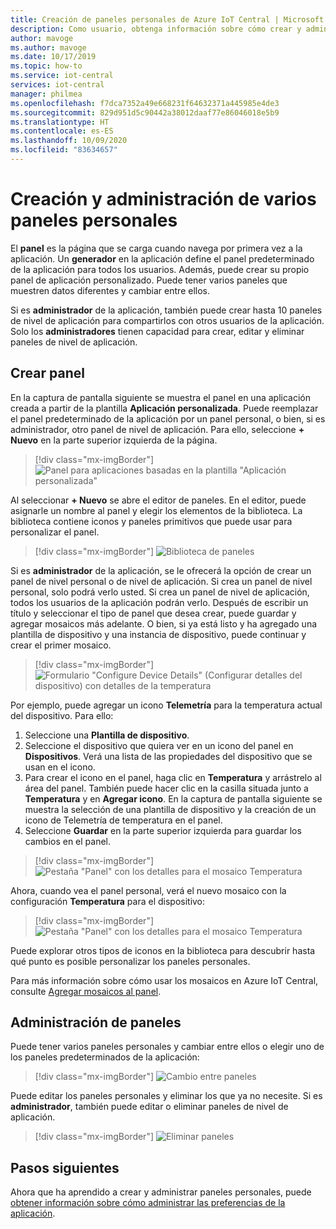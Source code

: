 ```yaml
---
title: Creación de paneles personales de Azure IoT Central | Microsoft Docs
description: Como usuario, obtenga información sobre cómo crear y administrar sus paneles personales.
author: mavoge
ms.author: mavoge
ms.date: 10/17/2019
ms.topic: how-to
ms.service: iot-central
services: iot-central
manager: philmea
ms.openlocfilehash: f7dca7352a49e668231f64632371a445985e4de3
ms.sourcegitcommit: 829d951d5c90442a38012daaf77e86046018e5b9
ms.translationtype: HT
ms.contentlocale: es-ES
ms.lasthandoff: 10/09/2020
ms.locfileid: "83634657"
---
```

# <a name="create-and-manage-multiple-dashboards"></a>Creación y administración de varios paneles personales

El **panel** es la página que se carga cuando navega por primera vez a la aplicación. Un **generador** en la aplicación define el panel predeterminado de la aplicación para todos los usuarios. Además, puede crear su propio panel de aplicación personalizado. Puede tener varios paneles que muestren datos diferentes y cambiar entre ellos.

Si es **administrador** de la aplicación, también puede crear hasta 10 paneles de nivel de aplicación para compartirlos con otros usuarios de la aplicación. Solo los **administradores** tienen capacidad para crear, editar y eliminar paneles de nivel de aplicación.  

## <a name="create-dashboard"></a>Crear panel

En la captura de pantalla siguiente se muestra el panel en una aplicación creada a partir de la plantilla **Aplicación personalizada**. Puede reemplazar el panel predeterminado de la aplicación por un panel personal, o bien, si es administrador, otro panel de nivel de aplicación. Para ello, seleccione **+ Nuevo** en la parte superior izquierda de la página.

> [!div class="mx-imgBorder"]
> ![Panel para aplicaciones basadas en la plantilla "Aplicación personalizada"](media/howto-create-personal-dashboards/dashboard-custom-app.png)

Al seleccionar **+ Nuevo** se abre el editor de paneles. En el editor, puede asignarle un nombre al panel y elegir los elementos de la biblioteca. La biblioteca contiene iconos y paneles primitivos que puede usar para personalizar el panel.

> [!div class="mx-imgBorder"]
> ![Biblioteca de paneles](media/howto-create-personal-dashboards/dashboard-library.png)

Si es **administrador** de la aplicación, se le ofrecerá la opción de crear un panel de nivel personal o de nivel de aplicación. Si crea un panel de nivel personal, solo podrá verlo usted. Si crea un panel de nivel de aplicación, todos los usuarios de la aplicación podrán verlo. Después de escribir un título y seleccionar el tipo de panel que desea crear, puede guardar y agregar mosaicos más adelante. O bien, si ya está listo y ha agregado una plantilla de dispositivo y una instancia de dispositivo, puede continuar y crear el primer mosaico.  

> [!div class="mx-imgBorder"]
> ![Formulario "Configure Device Details" (Configurar detalles del dispositivo) con detalles de la temperatura](media/howto-create-personal-dashboards/device-details.png)

Por ejemplo, puede agregar un icono **Telemetría** para la temperatura actual del dispositivo. Para ello:

1. Seleccione una **Plantilla de dispositivo**.
1. Seleccione el dispositivo que quiera ver en un icono del panel en **Dispositivos**. Verá una lista de las propiedades del dispositivo que se usan en el icono.
1. Para crear el icono en el panel, haga clic en **Temperatura** y arrástrelo al área del panel. También puede hacer clic en la casilla situada junto a **Temperatura** y en **Agregar icono**. En la captura de pantalla siguiente se muestra la selección de una plantilla de dispositivo y la creación de un icono de Telemetría de temperatura en el panel.
1. Seleccione **Guardar** en la parte superior izquierda para guardar los cambios en el panel.

> [!div class="mx-imgBorder"]
> ![Pestaña "Panel" con los detalles para el mosaico Temperatura](media/howto-create-personal-dashboards/temperature-tile-edit.png)

Ahora, cuando vea el panel personal, verá el nuevo mosaico con la configuración **Temperatura** para el dispositivo:

> [!div class="mx-imgBorder"]
> ![Pestaña "Panel" con los detalles para el mosaico Temperatura](media/howto-create-personal-dashboards/temperature-tile-complete.png)

Puede explorar otros tipos de iconos en la biblioteca para descubrir hasta qué punto es posible personalizar los paneles personales.

Para más información sobre cómo usar los mosaicos en Azure IoT Central, consulte [Agregar mosaicos al panel](howto-add-tiles-to-your-dashboard.md).

## <a name="manage-dashboards"></a>Administración de paneles

Puede tener varios paneles personales y cambiar entre ellos o elegir uno de los paneles predeterminados de la aplicación:

> [!div class="mx-imgBorder"]
> ![Cambio entre paneles](media/howto-create-personal-dashboards/switch-dashboards.png)

Puede editar los paneles personales y eliminar los que ya no necesite. Si es **administrador**, también puede editar o eliminar paneles de nivel de aplicación.

> [!div class="mx-imgBorder"]
> ![Eliminar paneles](media/howto-create-personal-dashboards/delete-dashboards.png)

## <a name="next-steps"></a>Pasos siguientes

Ahora que ha aprendido a crear y administrar paneles personales, puede [obtener información sobre cómo administrar las preferencias de la aplicación](howto-manage-preferences.md).
